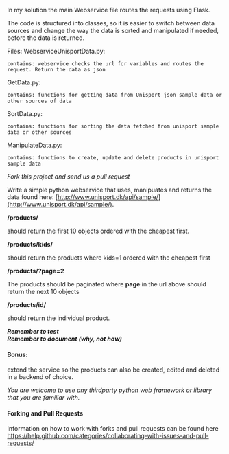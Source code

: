 In my solution the main Webservice file routes the requests using Flask.

The code is structured into classes, so it is easier to switch between data sources and change the way the data is sorted and manipulated if needed, before the data is returned.

Files:
  WebserviceUnisportData.py:
  
    contains: webservice checks the url for variables and routes the request. Return the data as json 

  GetData.py:

    contains: functions for getting data from Unisport json sample data or other sources of data

  SortData.py:

    contains: functions for sorting the data fetched from unisport sample data or other sources

  ManipulateData.py:

    contains: functions to create, update and delete products in unisport sample data




_Fork this project and send us a pull request_

Write a simple python webservice that uses, manipuates and returns the data found here: [http://www.unisport.dk/api/sample/](http://www.unisport.dk/api/sample/).


**/products/**  


should return the first 10 objects ordered with the cheapest first.
 
**/products/kids/**
 
should return the products where kids=1 ordered with the cheapest first

**/products/?page=2**
 
 The products should be paginated where **page** in the url above should return the next 10 objects  

 **/products/id/**
 
should return the individual product.


 
**_Remember to test_**   
**_Remember to document (why, not how)_**

#### Bonus:
 extend the service so the products can also be created, edited and deleted in a backend of choice.


_You are welcome to use any thirdparty python web framework or library that you are familiar with._  

#### Forking and Pull Requests
Information on how to work with forks and pull requests can be found here https://help.github.com/categories/collaborating-with-issues-and-pull-requests/
